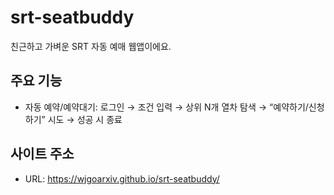 # srt-seatbuddy

친근하고 가벼운 SRT 자동 예매 웹앱이에요. 

## 주요 기능

- 자동 예약/예약대기: 로그인 → 조건 입력 → 상위 N개 열차 탐색 → “예약하기/신청하기” 시도 → 성공 시 종료

## 사이트 주소 

- URL: https://wjgoarxiv.github.io/srt-seatbuddy/ 